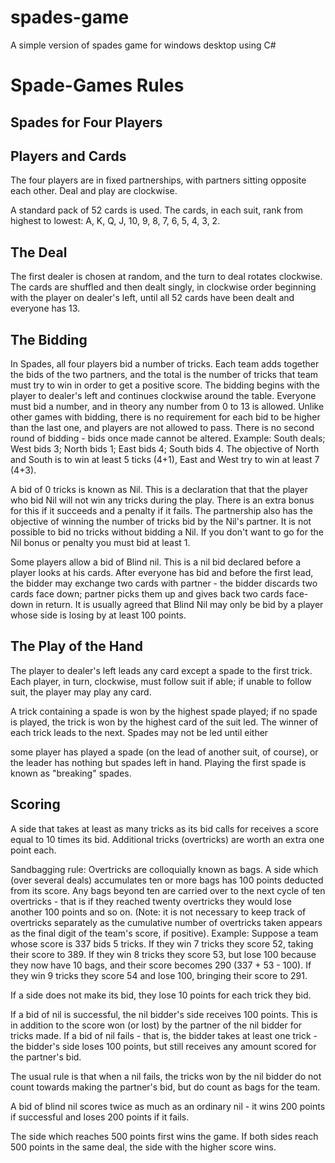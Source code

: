 # spades-game
A simple version of spades game for windows desktop using C#


<h1> Spade-Games Rules </h1>

<h2> Spades for Four Players </h2>

<h2> Players and Cards </h2>

The four players are in fixed partnerships, with partners sitting opposite each other. Deal and play are clockwise.

A standard pack of 52 cards is used. The cards, in each suit, rank from highest to lowest: A, K, Q, J, 10, 9, 8, 7, 6, 5, 4, 3, 2.

<h2> The Deal </h2>

The first dealer is chosen at random, and the turn to deal rotates clockwise. The cards are shuffled and then dealt singly, in clockwise order beginning with the player on dealer's left, until all 52 cards have been dealt and everyone has 13.

<h2> The Bidding </h2>

In Spades, all four players bid a number of tricks. Each team adds together the bids of the two partners, and the total is the number of tricks that team must try to win in order to get a positive score. The bidding begins with the player to dealer's left and continues clockwise around the table. Everyone must bid a number, and in theory any number from 0 to 13 is allowed. Unlike other games with bidding, there is no requirement for each bid to be higher than the last one, and players are not allowed to pass. There is no second round of bidding - bids once made cannot be altered. Example: South deals; West bids 3; North bids 1; East bids 4; South bids 4. The objective of North and South is to win at least 5 ticks (4+1), East and West try to win at least 7 (4+3).

A bid of 0 tricks is known as Nil. This is a declaration that that the player who bid Nil will not win any tricks during the play. There is an extra bonus for this if it succeeds and a penalty if it fails. The partnership also has the objective of winning the number of tricks bid by the Nil's partner. It is not possible to bid no tricks without bidding a Nil. If you don't want to go for the Nil bonus or penalty you must bid at least 1.

Some players allow a bid of Blind nil. This is a nil bid declared before a player looks at his cards. After everyone has bid and before the first lead, the bidder may exchange two cards with partner - the bidder discards two cards face down; partner picks them up and gives back two cards face-down in return. It is usually agreed that Blind Nil may only be bid by a player whose side is losing by at least 100 points.

<h2> The Play of the Hand </h2>

The player to dealer's left leads any card except a spade to the first trick. Each player, in turn, clockwise, must follow suit if able; if unable to follow suit, the player may play any card.

A trick containing a spade is won by the highest spade played; if no spade is played, the trick is won by the highest card of the suit led. The winner of each trick leads to the next. Spades may not be led until either

some player has played a spade (on the lead of another suit, of course), or
the leader has nothing but spades left in hand.
Playing the first spade is known as "breaking" spades.

<h2> Scoring </h2>

A side that takes at least as many tricks as its bid calls for receives a score equal to 10 times its bid. Additional tricks (overtricks) are worth an extra one point each.

Sandbagging rule: Overtricks are colloquially known as bags. A side which (over several deals) accumulates ten or more bags has 100 points deducted from its score. Any bags beyond ten are carried over to the next cycle of ten overtricks - that is if they reached twenty overtricks they would lose another 100 points and so on. (Note: it is not necessary to keep track of overtricks separately as the cumulative number of overtricks taken appears as the final digit of the team's score, if positive).
Example: Suppose a team whose score is 337 bids 5 tricks. If they win 7 tricks they score 52, taking their score to 389. If they win 8 tricks they score 53, but lose 100 because they now have 10 bags, and their score becomes 290 (337 + 53 - 100). If they win 9 tricks they score 54 and lose 100, bringing their score to 291.

If a side does not make its bid, they lose 10 points for each trick they bid.

If a bid of nil is successful, the nil bidder's side receives 100 points. This is in addition to the score won (or lost) by the partner of the nil bidder for tricks made. If a bid of nil fails - that is, the bidder takes at least one trick - the bidder's side loses 100 points, but still receives any amount scored for the partner's bid.

The usual rule is that when a nil fails, the tricks won by the nil bidder do not count towards making the partner's bid, but do count as bags for the team.

A bid of blind nil scores twice as much as an ordinary nil - it wins 200 points if successful and loses 200 points if it fails.

The side which reaches 500 points first wins the game. If both sides reach 500 points in the same deal, the side with the higher score wins.

